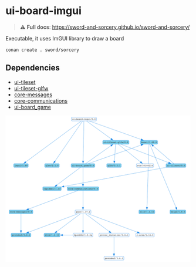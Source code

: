 # ui-board-imgui

> ⚠️ **Full docs**: https://sword-and-sorcery.github.io/sword-and-sorcery/

Executable, it uses ImGUI library to draw a board

```
conan create . sword/sorcery
```

## Dependencies

 * [ui-tileset](https://github.com/sword-and-sorcery/ui-tileset)
 * [ui-tileset-glfw](https://github.com/sword-and-sorcery/ui-tileset-glfw)
 * [core-messages](https://github.com/sword-and-sorcery/core-messages)
 * [core-communications](https://github.com/sword-and-sorcery/core-communications)
 * [ui-board_game](https://github.com/sword-and-sorcery/ui-board_game)

![Dependency graph](./images/graph.png)

